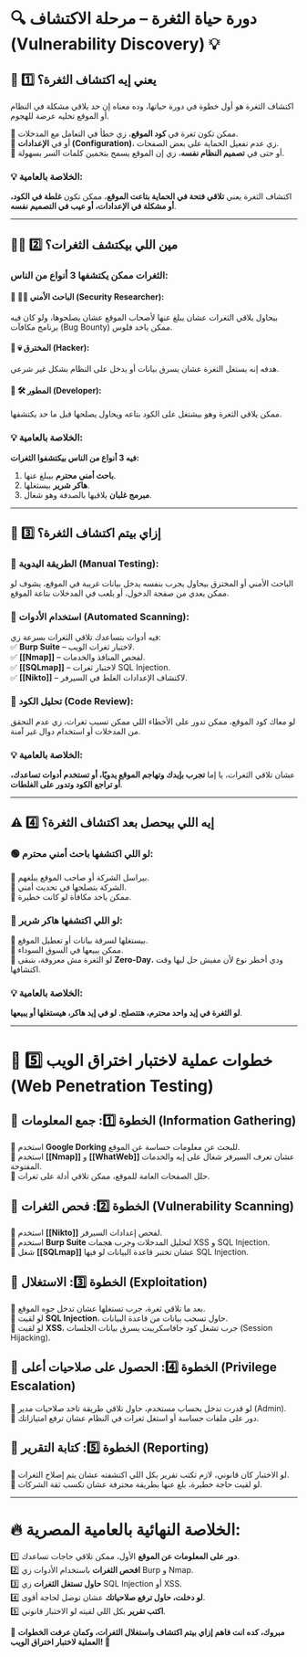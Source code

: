 # **🔍 دورة حياة الثغرة – مرحلة الاكتشاف (Vulnerability Discovery) 💡**

## **📌 1️⃣ يعني إيه اكتشاف الثغرة؟**

اكتشاف الثغرة هو أول خطوة في دورة حياتها، وده معناه إن حد يلاقي مشكلة في النظام أو الموقع تخليه عرضة للهجوم.

🔹 ممكن تكون ثغرة في **كود الموقع**، زي خطأ في التعامل مع المدخلات.  
🔹 أو في **الإعدادات (Configuration)**، زي عدم تفعيل الحماية على بعض الصفحات.  
🔹 أو حتى في **تصميم النظام نفسه**، زي إن الموقع يسمح بتخمين كلمات السر بسهولة.

### **💡 الخلاصة بالعامية:**  
اكتشاف الثغرة يعني **تلاقي فتحة في الحماية بتاعت الموقع**، ممكن تكون **غلطة في الكود، أو مشكلة في الإعدادات، أو عيب في التصميم نفسه**.

---

## **🕵️‍♂️ 2️⃣ مين اللي بيكتشف الثغرات؟**

### الثغرات ممكن يكتشفها 3 أنواع من الناس:

#### 🔹 **👨‍💻 الباحث الأمني (Security Researcher):**  
بيحاول يلاقي الثغرات عشان يبلغ عنها لأصحاب الموقع عشان يصلحوها، ولو كان فيه برنامج مكافآت (Bug Bounty) ممكن ياخد فلوس.

#### 🔹 **💀 المخترق (Hacker):**  
هدفه إنه يستغل الثغرة عشان يسرق بيانات أو يدخل على النظام بشكل غير شرعي.

#### 🔹 **🛠️ المطور (Developer):**  
ممكن يلاقي الثغرة وهو بيشتغل على الكود بتاعه ويحاول يصلحها قبل ما حد يكتشفها.

### **💡 الخلاصة بالعامية:**  
**فيه 3 أنواع من الناس بيكتشفوا الثغرات:**

1. **باحث أمني محترم** بيبلغ عنها.
2. **هاكر شرير** بيستغلها.
3. **مبرمج غلبان** يلاقيها بالصدفة وهو شغال.

---

## **🔎 3️⃣ إزاي بيتم اكتشاف الثغرة؟**

### **🔹 الطريقة اليدوية (Manual Testing):**

الباحث الأمني أو المخترق بيحاول يجرب بنفسه يدخل بيانات غريبة في الموقع، يشوف لو ممكن يعدي من صفحة الدخول، أو يلعب في المدخلات بتاعة الموقع.

### **🔹 استخدام الأدوات (Automated Scanning):**

فيه أدوات بتساعدك تلاقي الثغرات بسرعة زي:  
✅ **Burp Suite** – لاختبار ثغرات الويب.  
✅ **[[Nmap]]** – لفحص المنافذ والخدمات.  
✅ **[[SQLmap]]** – لاختبار ثغرات SQL Injection.  
✅ **[[Nikto]]** – لاكتشاف الإعدادات الغلط في السيرفر.

### **🔹 تحليل الكود (Code Review):**

لو معاك كود الموقع، ممكن تدور على الأخطاء اللي ممكن تسبب ثغرات، زي عدم التحقق من المدخلات أو استخدام دوال غير آمنة.

### **💡 الخلاصة بالعامية:**  
عشان تلاقي الثغرات، يا إما **تجرب بإيدك وتهاجم الموقع يدويًا، أو تستخدم أدوات تساعدك، أو تراجع الكود وتدور على الغلطات**.

---

## **⚠️ 4️⃣ إيه اللي بيحصل بعد اكتشاف الثغرة؟**

### **🟢 لو اللي اكتشفها باحث أمني محترم:**

🔹 بيراسل الشركة أو صاحب الموقع يبلغهم.  
🔹 الشركة بتصلحها في تحديث أمني.  
🔹 ممكن ياخد مكافأة لو كانت خطيرة.

### **🔴 لو اللي اكتشفها هاكر شرير:**

🔹 بيستغلها لسرقة بيانات أو تعطيل الموقع.  
🔹 ممكن يبيعها في السوق السوداء.  
🔹 لو الثغرة مش معروفة، بتبقى **Zero-Day**، ودي أخطر نوع لأن مفيش حل ليها وقت اكتشافها.

### **💡 الخلاصة بالعامية:**  
**لو الثغرة في إيد واحد محترم، هتتصلح. لو في إيد هاكر، هيستغلها أو يبيعها**.

---

# **🚀 5️⃣ خطوات عملية لاختبار اختراق الويب (Web Penetration Testing)**

## **🔹 الخطوة 1️⃣: جمع المعلومات (Information Gathering)**

📌 استخدم **Google Dorking** للبحث عن معلومات حساسة عن الموقع.  
📌 استخدم **[[Nmap]]** و **[[WhatWeb]]** عشان تعرف السيرفر شغال على إيه والخدمات المفتوحة.  
📌 حلل الصفحات العامة للموقع، ممكن تلاقي أدلة على ثغرات.

## **🔹 الخطوة 2️⃣: فحص الثغرات (Vulnerability Scanning)**

📌 استخدم **[[Nikto]]** لفحص إعدادات السيرفر.  
📌 استخدم **Burp Suite** لتحليل المدخلات وجرب هجمات XSS و SQL Injection.  
📌 شغل **[[SQLmap]]** عشان تختبر قاعدة البيانات لو فيها SQL Injection.

## **🔹 الخطوة 3️⃣: الاستغلال (Exploitation)**

📌 بعد ما تلاقي ثغرة، جرب تستغلها عشان تدخل جوه الموقع.  
📌 لو لقيت **SQL Injection**، حاول تسحب بيانات من قاعدة البيانات.  
📌 لو لقيت **XSS**، جرب تشغل كود جافاسكريبت يسرق بيانات الجلسات (Session Hijacking).

## **🔹 الخطوة 4️⃣: الحصول على صلاحيات أعلى (Privilege Escalation)**

📌 لو قدرت تدخل بحساب مستخدم، حاول تلاقي طريقة تاخد صلاحيات مدير (Admin).  
📌 دور على ملفات حساسة أو استغل ثغرات في النظام عشان ترفع امتيازاتك.

## **🔹 الخطوة 5️⃣: كتابة التقرير (Reporting)**

📌 لو الاختبار كان قانوني، لازم تكتب تقرير بكل اللي اكتشفته عشان يتم إصلاح الثغرات.  
📌 لو لقيت حاجة خطيرة، بلغ عنها بطريقة محترفة عشان تكسب ثقة الشركات.

---

# **🔥 الخلاصة النهائية بالعامية المصرية:**

1️⃣ **دور على المعلومات عن الموقع** الأول، ممكن تلاقي حاجات تساعدك.  
2️⃣ **افحص الثغرات** باستخدام الأدوات زي Burp و Nmap.  
3️⃣ **حاول تستغل الثغرات** زي SQL Injection أو XSS.  
4️⃣ **لو دخلت، حاول ترفع صلاحياتك** عشان توصل لحاجة أقوى.  
5️⃣ **اكتب تقرير** بكل اللي لقيته لو الاختبار قانوني.

🚀 **مبروك، كده انت فاهم إزاي بيتم اكتشاف واستغلال الثغرات، وكمان عرفت الخطوات العملية لاختبار اختراق الويب! 💪**